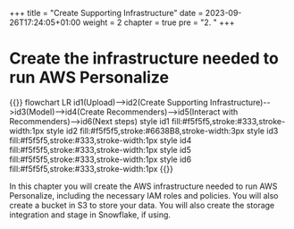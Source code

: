 +++
title = "Create Supporting Infrastructure"
date = 2023-09-26T17:24:05+01:00
weight = 2
chapter = true
pre = "2. "
+++

# Create the infrastructure needed to run AWS Personalize

{{<mermaid>}}
flowchart LR
    id1(Upload)-->id2(Create Supporting Infrastructure)-->id3(Model)-->id4(Create Recommenders)-->id5(Interact with Recommenders)-->id6(Next steps)
    style id1 fill:#f5f5f5,stroke:#333,stroke-width:1px
    style id2 fill:#f5f5f5,stroke:#6638B8,stroke-width:3px
    style id3 fill:#f5f5f5,stroke:#333,stroke-width:1px
    style id4 fill:#f5f5f5,stroke:#333,stroke-width:1px
    style id5 fill:#f5f5f5,stroke:#333,stroke-width:1px
    style id6 fill:#f5f5f5,stroke:#333,stroke-width:1px
{{</mermaid >}}


In this chapter you will create the AWS infrastructure needed to run AWS Personalize, including the necessary IAM roles and policies. 
You will also create a bucket in S3 to store your data. You will also create the storage integration and stage in Snowflake, if using.